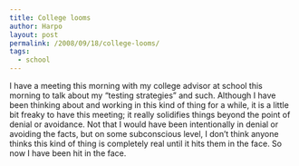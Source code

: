 ```yaml
---
title: College looms
author: Harpo
layout: post
permalink: /2008/09/18/college-looms/
tags:
  - school
---
```

I have a meeting this morning with my college advisor at school this morning to talk about my &#8220;testing strategies&#8221; and such. Although I have been thinking about and working in this kind of thing for a while, it is a little bit freaky to have this meeting; it really solidifies things beyond the point of denial or avoidance. Not that I would have been intentionally in denial or avoiding the facts, but on some subconscious level, I don&#8217;t think anyone thinks this kind of thing is completely real until it hits them in the face. So now I have been hit in the face.